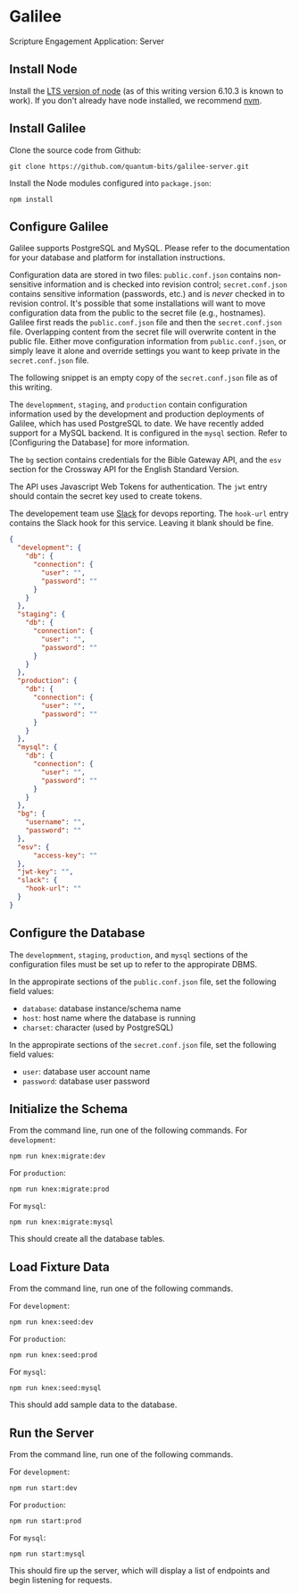 # Galilee

Scripture Engagement Application: Server

## Install Node

Install the [LTS version of node](https://nodejs.org/)
(as of this writing version 6.10.3 is known to work).
If you don't already have node installed,
we recommend [nvm](https://github.com/creationix/nvm).

## Install Galilee

Clone the source code from Github:

    git clone https://github.com/quantum-bits/galilee-server.git

Install the Node modules configured into `package.json`:

    npm install
    
## Configure Galilee

Galilee supports PostgreSQL and MySQL.
Please refer to the documentation for your database and platform
for installation instructions.

Configuration data are stored in two files:
`public.conf.json` contains non-sensitive information
and is checked into revision control;
`secret.conf.json` contains sensitive information
(passwords, etc.)
and is _never_ checked in to revision control.
It's possible that some installations will want to move
configuration data from the public to the secret file
(e.g., hostnames).
Galilee first reads the `public.conf.json` file
and then the `secret.conf.json` file.
Overlapping content from the secret file
will overwrite content in the public file.
Either move configuration information from `public.conf.json`,
or simply leave it alone and override settings
you want to keep private in the `secret.conf.json` file.

The following snippet is an empty
copy of the `secret.conf.json` file
as of this writing.

The `developmment`, `staging`, and `production`
contain configuration information
used by the development and production
deployments of Galilee,
which has used PostgreSQL to date.
We have recently added support for
a MySQL backend.
It is configured in the `mysql` section.
Refer to [Configuring the Database]
for more information.

The `bg` section contains credentials for the
Bible Gateway API,
and the `esv` section for the Crossway API
for the English Standard Version. 

The API uses Javascript Web Tokens for
authentication.
The `jwt` entry should contain the secret key 
used to create tokens.

The developement team use [Slack](https://slack.com/)
for devops reporting. The `hook-url` entry
contains the Slack hook for this service.
Leaving it blank should be fine.

```json
{
  "development": {
    "db": {
      "connection": {
        "user": "",
        "password": ""
      }
    }
  },
  "staging": {
    "db": {
      "connection": {
        "user": "",
        "password": ""
      }
    }
  },
  "production": {
    "db": {
      "connection": {
        "user": "",
        "password": ""
      }
    }
  },
  "mysql": {
    "db": {
      "connection": {
        "user": "",
        "password": ""
      }
    }
  },
  "bg": {
    "username": "",
    "password": ""
  },
  "esv": {
	  "access-key": ""
  },
  "jwt-key": "",
  "slack": {
    "hook-url": ""
  }
}

```

## Configure the Database

The `developmment`, `staging`, `production`,
and `mysql` sections of the configuration files
must be set up to refer to the appropirate DBMS.

In the appropirate sections of the `public.conf.json` file,
set the following field values:

* `database`: database instance/schema name
* `host`: host name where the database is running
* `charset`: character (used by PostgreSQL)

In the appropirate sections of the `secret.conf.json` file,
set the following field values:

* `user`: database user account name
* `password`: database user password

## Initialize the Schema

From the command line, run
one of the following commands.
For `development`:
    
    npm run knex:migrate:dev

For `production`:

    npm run knex:migrate:prod

For `mysql`:

    npm run knex:migrate:mysql

This should create all the database tables.

## Load Fixture Data

From the command line, run
one of the following commands.

For `development`:
    
    npm run knex:seed:dev

For `production`:

    npm run knex:seed:prod

For `mysql`:

    npm run knex:seed:mysql

This should add sample data to the database.

## Run the Server

From the command line, run
one of the following commands.

For `development`:
    
    npm run start:dev

For `production`:

    npm run start:prod

For `mysql`:

    npm run start:mysql

This should fire up the server,
which will display a list of endpoints
and begin listening for requests.